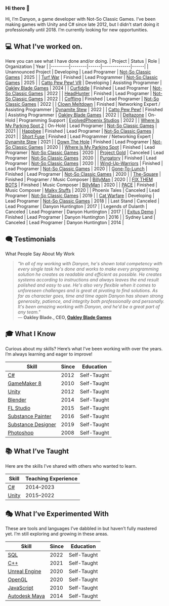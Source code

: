 ### Hi there 👋
Hi, I’m Danyon, a game developer with Not-So Classic Games. I’ve been making games with Unity and C# since late 2012, but I didn’t start doing it professionally until 2018. 
I’m currently looking for new opportunities.

## 💻 What I've worked on.
Here you can see what I have done and/or doing.
| Project | Status | Role | Organization | Year |
|---------|--------|------|--------------|------|
| Unannounced Project | Developing | Lead Programer | [Not-So Classic Games](https://www.notsoclassicgames.com/) | 2025 |
| [Turf War](https://sonicboomcolt.itch.io/turf-war) | Finished | Lead Programmer | [Not-So Classic Games](https://www.notsoclassicgames.com/) | 2025 |
| [Catto Pew Pew! VR](https://store.steampowered.com/app/2065330/Catto_Pew_Pew/) | Developing | Assisting Programmer | [Oakley Blade Games](https://oakleyblade.com/) | 2024 |
| [Curfiddle](https://sonicboomcolt.itch.io/curfiddle) | Finished | Lead Programer | [Not-So Classic Games](https://www.notsoclassicgames.com/) | 2022 |
| [HeadHunter](https://sonicboomcolt.itch.io/headhunter) | Finished | Lead Programer | [Not-So Classic Games](https://www.notsoclassicgames.com/) | 2022 |
| [Coffling](https://sonicboomcolt.itch.io/coffling) | Finished | Lead Programer | [Not-So Classic Games](https://www.notsoclassicgames.com/) | 2022 |
| [Clown Meltdown](https://dynamite-stew.itch.io/clown-meltdown) | Finished | Networking Expert / Assisting Programmer | [Dynamite Stew](https://dynamite-stew.itch.io/) | 2022 |
| [Catto Pew Pew!](https://store.steampowered.com/app/2065330/Catto_Pew_Pew/) | Finished | Assisting Programmer | [Oakley Blade Games](https://oakleyblade.com/) | 2022 |
| [Deltazone](https://store.steampowered.com/app/2127310/Deltazone/) | On-Hold | Programming Support | [EvolvedPhoenix Studios](https://twitter.com/EvolvedPhnixDev) | 2022 |
| [Where Is My Parking Spot 2](https://store.steampowered.com/app/1631260/Where_Is_My_Parking_Spot__Parking_Reimagined) | On-Hold | Lead Programer | [Not-So Classic Games](https://www.notsoclassicgames.com/) | 2021 |
| [Happbee](https://sonicboomcolt.itch.io/happbee) | Finished | Lead Programer | [Not-So Classic Games](https://www.notsoclassicgames.com/) | 2021 |
| [Short Fuse](https://dynamite-stew.itch.io/short-fuse) | Finished | Lead Programmer / Networking Expert | [Dynamite Stew](https://dynamite-stew.itch.io/) | 2021 |
| [Down The Hole](https://store.steampowered.com/app/1260160/Down_The_Hole/) | Finished | Lead Programer | [Not-So Classic Games](https://www.notsoclassicgames.com/) | 2020 |
| [Where Is My Parking Spot](https://store.steampowered.com/app/1374400/Where_Is_My_Parking_Spot/) | Finished | Lead Programer | [Not-So Classic Games](https://www.notsoclassicgames.com/) | 2020 |
| [Project Gold](https://sonicboomcolt.itch.io/project-gold) | Canceled | Lead Programer | [Not-So Classic Games](https://www.notsoclassicgames.com/) | 2020 |
| [Purgatory](https://sonicboomcolt.itch.io/purgatory) | Finished | Lead Programer | [Not-So Classic Games](https://www.notsoclassicgames.com/) | 2020 |
| [Wind-Up-Warriors](https://sonicboomcolt.itch.io/wind-up-warriors) | Finished | Lead Programer | [Not-So Classic Games](https://www.notsoclassicgames.com/) | 2020 |
| [Gone-To-Lunch](https://sonicboomcolt.itch.io/gone-to-lunch) | Finished | Lead Programer | [Not-So Classic Games](https://www.notsoclassicgames.com/) | 2020 |
| [The-Square](https://sonicboomcolt.itch.io/the-square) | Finished | Programer / Music Composer | [BillyMan](https://billyman.itch.io/) | 2020 |
| [FIX THEM BOTS](https://billyman.itch.io/fix-them-bots) | Finished | Music Composer | [BillyMan](https://billyman.itch.io/) | 2020 |
| [PACE](https://malkystuffs.itch.io/pace) | Finished | Music Composer | [Malky Stuffs](https://malkystuffs.itch.io/) | 2020 |
| Phoenix Tales | Canceled | Lead Programer | [Not-So Classic Games](https://www.notsoclassicgames.com/) | 2019 |
| [Cat Warfare](https://store.steampowered.com/app/923370/Cat_Warfare/) | Developing | Lead Programer | [Not-So Classic Games](https://www.notsoclassicgames.com/) | 2018 |
| Last Stand | Canceled | Lead Programer | Danyon Huntington | 2017 |
| Legends of Dulanth | Canceled | Lead Programer | Danyon Huntington | 2017 |
| [Exitus Demo](https://gamejolt.com/games/Exitus_Demo/140839) | Finished | Lead Programer | Danyon Huntington | 2016 |
| Sydney Land | Canceled | Lead Programer | Danyon Huntington | 2014 |

## 🗨️ Testimonials

What People Say About My Work
> *"In all of my working with Danyon, he's shown total competency with every single task he's done and works to make every programming solution he creates as readable and efficient as possible. He creates systems according to instructions and always leaves the end result polished and easy to use. He's also very flexible when it comes to unforeseen challenges and is great at pivoting to find solutions. As far as character goes, time and time again Danyon has shown strong generosity, patience, and integrity both professionally and personally. It's been amazing working with Danyon, and he'd be a great part of any team."*  
> — **Oakley Blade., CEO, [Oakley Blade Games](https://oakleyblade.com/)**

## 🎓 What I Know  
Curious about my skills? Here’s what I’ve been working with over the years. I’m always learning and eager to improve!  

| **Skill** | **Since** | **Education** |  
| --- | --- | --- |  
| [C#](https://en.wikipedia.org/wiki/C_Sharp_(programming_language)) | 2012 | Self-Taught |  
| [GameMaker 8](https://gamemaker.io/en) | 2010 | Self-Taught |  
| [Unity](https://unity.com/) | 2012 | Self-Taught |  
| [Blender](https://www.blender.org/) | 2014 | Self-Taught |  
| [FL Studio](https://www.image-line.com/) | 2015 | Self-Taught |  
| [Substance Painter](https://www.adobe.com/products/substance3d-painter.html) | 2016 | Self-Taught |  
| [Substance Designer](https://www.adobe.com/products/substance3d-designer.html) | 2019 | Self-Taught |  
| [Photoshop](https://www.adobe.com/products/photoshop.html) | 2008 | Self-Taught |  

## 📚 What I’ve Taught  
Here are the skills I’ve shared with others who wanted to learn.  

| **Skill** | **Teaching Experience** |  
| --- | --- |  
| [C#](https://en.wikipedia.org/wiki/C_Sharp_(programming_language)) | 2014–2023 |  
| [Unity](https://unity.com/) | 2015–2022 |  

## 🎭 What I’ve Experimented With  
These are tools and languages I’ve dabbled in but haven’t fully mastered yet. I’m still exploring and growing in these areas.  

| **Skill** | **Since** | **Education** |  
| --- | --- | --- |  
| [SQL](https://en.wikipedia.org/wiki/SQL) | 2022 | Self-Taught |  
| [C++](https://en.wikipedia.org/wiki/C%2B%2B) | 2021 | Self-Taught |  
| [Unreal Engine](https://www.unrealengine.com/en-US) | 2020 | Self-Taught |  
| [OpenGL](https://www.opengl.org/) | 2020 | Self-Taught |  
| [JavaScript](https://www.javascript.com/) | 2010 | Self-Taught |  
| [Autodesk Maya](https://www.autodesk.com/products/maya/overview?term=1-YEAR&tab=subscription) | 2014 | Self-Taught |  
